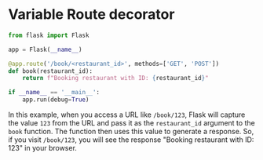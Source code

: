 # Variable Route decorator 


```python
from flask import Flask

app = Flask(__name__)

@app.route('/book/<restaurant_id>', methods=['GET', 'POST'])
def book(restaurant_id):
    return f"Booking restaurant with ID: {restaurant_id}"

if __name__ == '__main__':
    app.run(debug=True)
```

In this example, when you access a URL like `/book/123`, Flask will capture the value `123` from the URL and pass it as the `restaurant_id` argument to the `book` function. The function then uses this value to generate a response. So, if you visit `/book/123`, you will see the response "Booking restaurant with ID: 123" in your browser.